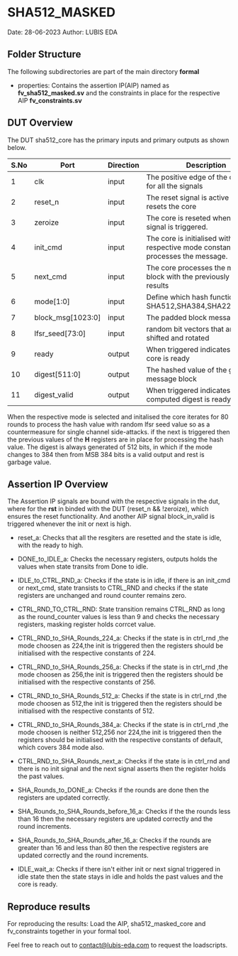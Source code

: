 # SHA512_MASKED
Date: 28-06-2023
Author: LUBIS EDA

## Folder Structure
The following subdirectories are part of the main directory **formal**

- properties: Contains the assertion IP(AIP) named as **fv_sha512_masked.sv** and the constraints in place for the respective AIP **fv_constraints.sv**


## DUT Overview

The DUT sha512_core has the primary inputs and primary outputs as shown below.

| S.No | Port               | Direction | Description                                                                       |
| ---- | -------------------| --------- | --------------------------------------------------------------------------------- |
| 1    | clk                | input     | The positive edge of the clk is used for all the signals                          |
| 2    | reset_n            | input     | The reset signal is active low and resets the core                                |
| 3    | zeroize            | input     | The core is reseted when this signal is triggered.                                |
| 4    | init_cmd           | input     | The core is initialised with respective mode constants and processes the message. |
| 5    | next_cmd           | input     | The core processes the message block with the previously computed results         |
| 6    | mode[1:0]          | input     | Define which hash function: SHA512,SHA384,SHA224,SHA256                           |
| 7    | block_msg[1023:0]  | input     | The padded block message                                                          |
| 8    | lfsr_seed[73:0]    | input     | random bit vectors that are left shifted and rotated                              |
| 9    | ready              | output    | When triggered indicates that the core is ready                                   |
| 10   | digest[511:0]      | output    | The hashed value of the given message block                                       |
| 11   | digest_valid       | output    | When triggered indicates that the computed digest is ready                        |

When the respective mode is selected and initalised the core iterates for 80 rounds to process the hash value with random lfsr seed value so as a countermeasure for single channel side-attacks. if the next is triggered then the previous values of the **H** registers are in place for processing the hash value. The digest is always generated of 512 bits, in which if the mode changes to 384 then from MSB 384 bits is a valid output and rest is garbage value.
## Assertion IP Overview

The Assertion IP signals are bound with the respective signals in the dut, where for the **rst** in binded with the DUT (reset_n && !zeroize), which ensures the reset functionality. And another AIP signal block_in_valid is triggered whenever the init or next is high.

- reset_a: Checks that all the resgiters are resetted and the state is idle, with the ready to high.

- DONE_to_IDLE_a: Checks the necessary registers, outputs holds the values when state transits from Done to idle.

- IDLE_to_CTRL_RND_a: Checks if the state is in idle, if there is an init_cmd or next_cmd, state transists to CTRL_RND and checks if the state registers are unchanged and round counter remains zero.

- CTRL_RND_TO_CTRL_RND: State transition remains CTRL_RND as long as the round_counter values is less than 9 and checks the necessary registers, masking register holds corrcet value.

- CTRL_RND_to_SHA_Rounds_224_a: Checks if the state is in ctrl_rnd ,the mode choosen as 224,the init is triggered then the registers should be initialised with the respective constants of 224.

- CTRL_RND_to_SHA_Rounds_256_a: Checks if the state is in ctrl_rnd ,the mode choosen as 256,the init is triggered then the registers should be initialised with the respective constants of 256.

- CTRL_RND_to_SHA_Rounds_512_a: Checks if the state is in ctrl_rnd ,the mode choosen as 512,the init is triggered then the registers should be initialised with the respective constants of 512.

- CTRL_RND_to_SHA_Rounds_384_a: Checks if the state is in ctrl_rnd ,the mode choosen is neither 512,256 nor 224,the init is triggered then the registers should be initialised with the respective constants of default, which covers 384 mode also.

- CTRL_RND_to_SHA_Rounds_next_a: Checks if the state is in ctrl_rnd and there is no init signal and the next signal asserts then the register holds the past values.

- SHA_Rounds_to_DONE_a: Checks if the rounds are done then the registers are updated correctly.

- SHA_Rounds_to_SHA_Rounds_before_16_a: Checks if the the rounds less than 16 then the necessary registers are updated correctly and the round increments.

- SHA_Rounds_to_SHA_Rounds_after_16_a: Checks if the rounds are greater than 16 and less than 80 then the respective registers are updated correctly and the round increments.

- IDLE_wait_a: Checks if there isn't either init or next signal triggered in idle state then the state stays in idle and holds the past values and the core is ready.


## Reproduce results
For reproducing the results: Load the AIP, sha512_masked_core and fv_constraints together in your formal tool.

Feel free to reach out to contact@lubis-eda.com to request the loadscripts.
